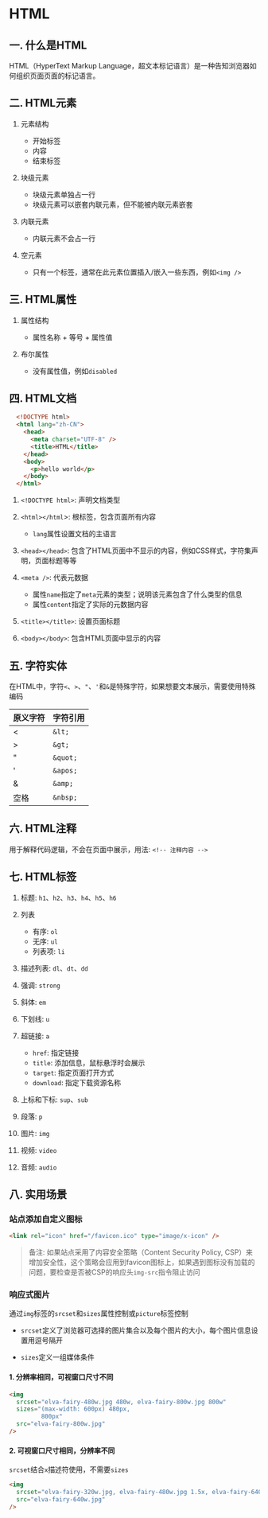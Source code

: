 # HTML
## 一. 什么是HTML
HTML（HyperText Markup Language，超文本标记语言）是一种告知浏览器如何组织页面页面的标记语言。

## 二. HTML元素
1. 元素结构
    - 开始标签
    - 内容
    - 结束标签
  
2. 块级元素  
    - 块级元素单独占一行
    - 块级元素可以嵌套内联元素，但不能被内联元素嵌套

3. 内联元素
    - 内联元素不会占一行

4. 空元素
    - 只有一个标签，通常在此元素位置插入/嵌入一些东西，例如`<img />`

## 三. HTML属性
1. 属性结构
    - 属性名称 + 等号 + 属性值

2. 布尔属性
    - 没有属性值，例如`disabled`

## 四. HTML文档
```html
  <!DOCTYPE html>
  <html lang="zh-CN">
    <head>
      <meta charset="UTF-8" />
      <title>HTML</title>
    </head>
    <body>
      <p>hello world</p>
    </body>
  </html>
```
1. `<!DOCTYPE html>`: 声明文档类型

2. `<html></html`>: 根标签，包含页面所有内容
    - `lang`属性设置文档的主语言

3. `<head></head>`: 包含了HTML页面中不显示的内容，例如CSS样式，字符集声明，页面标题等等

4. `<meta />`: 代表元数据
    - 属性`name`指定了`meta`元素的类型；说明该元素包含了什么类型的信息
    - 属性`content`指定了实际的元数据内容

5. `<title></title>`: 设置页面标题

6. `<body></body>`: 包含HTML页面中显示的内容

## 五. 字符实体
在HTML中，字符`<`、`>`、`"`、`'`和`&`是特殊字符，如果想要文本展示，需要使用特殊编码

| 原义字符 | 字符引用 |
|----------|----------|
| <        | `&lt;`   |
| >        | `&gt;`   |
| "        | `&quot;` |
| '        | `&apos;` |
| &        | `&amp;`  |
| 空格      | `&nbsp;` | 

## 六. HTML注释
用于解释代码逻辑，不会在页面中展示，用法: `<!-- 注释内容 -->`

## 七. HTML标签
1. 标题: `h1`、`h2`、`h3`、`h4`、`h5`、`h6`

2. 列表
    - 有序: `ol`
    - 无序: `ul`
    - 列表项: `li`

3. 描述列表: `dl`、`dt`、`dd`

4. 强调: `strong`

5. 斜体: `em`

6. 下划线: `u`

7. 超链接: `a`
    - `href`: 指定链接
    - `title`: 添加信息，鼠标悬浮时会展示
    - `target`: 指定页面打开方式
    - `download`: 指定下载资源名称

8. 上标和下标: `sup`、`sub`

9. 段落: `p`

10. 图片: `img`

11. 视频: `video`

12. 音频: `audio`

## 八. 实用场景

### 站点添加自定义图标
```html
<link rel="icon" href="/favicon.ico" type="image/x-icon" />
```
> 备注: 如果站点采用了内容安全策略（Content Security Policy, CSP）来增加安全性，这个策略会应用到favicon图标上，如果遇到图标没有加载的问题，要检查是否被CSP的响应头`img-src`指令阻止访问

### 响应式图片
通过`img`标签的`srcset`和`sizes`属性控制或`picture`标签控制
- `srcset`定义了浏览器可选择的图片集合以及每个图片的大小，每个图片信息设置用逗号隔开

- `sizes`定义一组媒体条件

#### 1. 分辨率相同，可视窗口尺寸不同
```html
<img
  srcset="elva-fairy-480w.jpg 480w, elva-fairy-800w.jpg 800w"
  sizes="(max-width: 600px) 480px,
         800px"
  src="elva-fairy-800w.jpg"
/>
```

#### 2. 可视窗口尺寸相同，分辨率不同
`srcset`结合`x`描述符使用，不需要`sizes`
```html
<img
  srcset="elva-fairy-320w.jpg, elva-fairy-480w.jpg 1.5x, elva-fairy-640w.jpg 2x"
  src="elva-fairy-640w.jpg"
/>
```